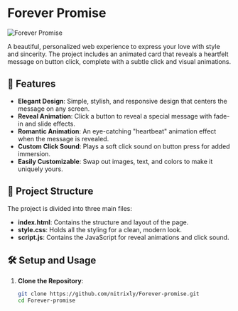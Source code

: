 # Forever Promise

![Forever Promise](https://i.imgur.com/1GMI4tL.jpeg)

A beautiful, personalized web experience to express your love with style and sincerity. The project includes an animated card that reveals a heartfelt message on button click, complete with a subtle click and visual animations.

## 🌟 Features

- **Elegant Design**: Simple, stylish, and responsive design that centers the message on any screen.
- **Reveal Animation**: Click a button to reveal a special message with fade-in and slide effects.
- **Romantic Animation**: An eye-catching "heartbeat" animation effect when the message is revealed.
- **Custom Click Sound**: Plays a soft click sound on button press for added immersion.
- **Easily Customizable**: Swap out images, text, and colors to make it uniquely yours.

## 📂 Project Structure

The project is divided into three main files:

- **index.html**: Contains the structure and layout of the page.
- **style.css**: Holds all the styling for a clean, modern look.
- **script.js**: Contains the JavaScript for reveal animations and click sound.

## 🛠️ Setup and Usage

1. **Clone the Repository**:
   ```bash
   git clone https://github.com/nitrixly/Forever-promise.git
   cd Forever-promise
